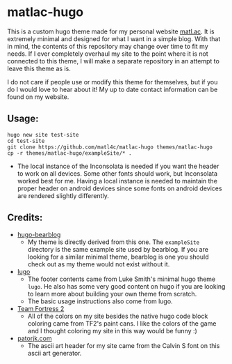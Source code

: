 # matlac-hugo
This is a custom hugo theme made for my personal website [matl.ac](https://matl.ac). It is extremely minimal and designed for what I want in a simple blog. With that in mind, the contents of this repository may change over time to fit my needs. If I ever completely overhaul my site to the point where it is not connected to this theme, I will make a separate repository in an attempt to leave this theme as is.

I do not care if people use or modify this theme for themselves, but if you do I would love to hear about it! My up to date contact information can be found on my website.

## Usage:
```
hugo new site test-site
cd test-site
git clone https://github.com/matl4c/matlac-hugo themes/matlac-hugo
cp -r themes/matlac-hugo/exampleSite/* .
```

- The local instance of the Inconsolata is needed if you want the header to work on all devices. Some other fonts should work, but Inconsolata worked best for me. Having a local instance is needed to maintain the proper header on android devices since some fonts on android devices are rendered slightly differently.

## Credits:
- [hugo-bearblog](https://github.com/janraasch/hugo-bearblog)
  - My theme is directly derived from this one. The `exampleSite` directory is the same example site used by bearblog. If you are looking for a similar minimal theme, bearblog is one you should check out as my theme would not exist without it.
- [lugo](https://github.com/lukesmithxyz/lugo)
  - The footer contents came from Luke Smith's minimal hugo theme `lugo`. He also has some very good content on hugo if you are looking to learn more about building your own theme from scratch.
  - The basic usage instructions also come from lugo.
- [Team Fortress 2](https://wiki.teamfortress.com/wiki/Template:Paint_Can)
  - All of the colors on my site besides the native hugo code block coloring came from TF2's paint cans. I like the colors of the game and I thought coloring my site in this way would be funny :)
- [patorjk.com](https://patorjk.com/software/taag/)
  - The ascii art header for my site came from the Calvin S font on this ascii art generator.
